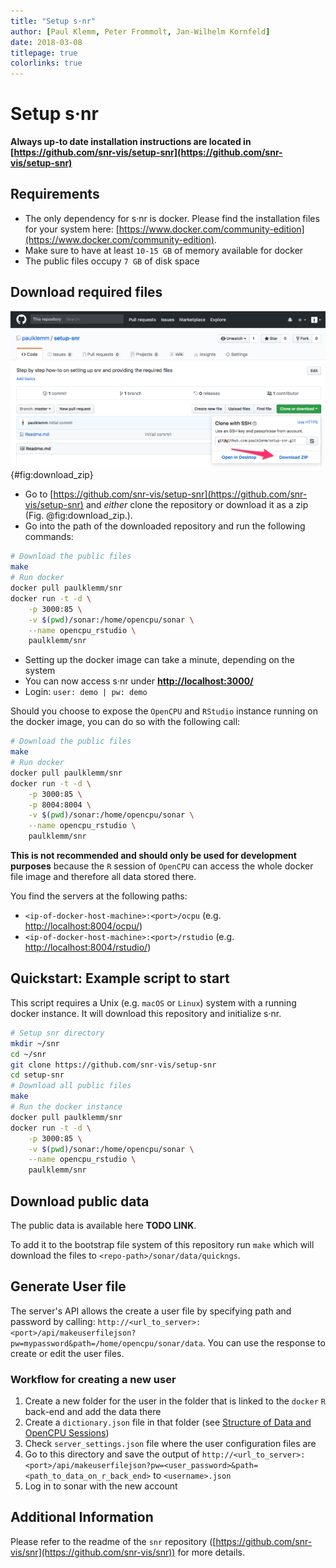 ```yaml
---
title: "Setup s·nr"
author: [Paul Klemm, Peter Frommolt, Jan-Wilhelm Kornfeld]
date: 2018-03-08
titlepage: true
colorlinks: true
---
```


# Setup s·nr

**Always up-to date installation instructions are located in [https://github.com/snr-vis/setup-snr](https://github.com/snr-vis/setup-snr)**

## Requirements

* The only dependency for s·nr is docker. Please find the installation files for your system here: [https://www.docker.com/community-edition](https://www.docker.com/community-edition).
* Make sure to have at least `10-15 GB` of memory available for docker
* The public files occupy `7 GB` of disk space

## Download required files

![Download zip file of the project using GitHubs download function.](images/download_zip_arrow.png){#fig:download_zip}

* Go to [https://github.com/snr-vis/setup-snr](https://github.com/snr-vis/setup-snr) and _either_ clone the repository or download it as a zip (Fig. @fig:download_zip.).
* Go into the path of the downloaded repository and run the following commands:

```bash
# Download the public files
make
# Run docker
docker pull paulklemm/snr
docker run -t -d \
    -p 3000:85 \
    -v $(pwd)/sonar:/home/opencpu/sonar \
    --name opencpu_rstudio \
    paulklemm/snr
```

* Setting up the docker image can take a minute, depending on the system
* You can now access s·nr under **[http://localhost:3000/](http://localhost:3000/)**
* Login: `user: demo | pw: demo`

Should you choose to expose the `OpenCPU` and `RStudio` instance running on the docker image, you can do so with the following call:

```bash
# Download the public files
make
# Run docker
docker pull paulklemm/snr
docker run -t -d \
    -p 3000:85 \
    -p 8004:8004 \
    -v $(pwd)/sonar:/home/opencpu/sonar \
    --name opencpu_rstudio \
    paulklemm/snr
```

**This is not recommended and should only be used for development purposes** because the `R` session of `OpenCPU` can access the whole docker file image and therefore all data stored there.

You find the servers at the following paths:

* `<ip-of-docker-host-machine>:<port>/ocpu` (e.g. [http://localhost:8004/ocpu/](http://localhost:8004/ocpu/))
* `<ip-of-docker-host-machine>:<port>/rstudio` (e.g. [http://localhost:8004/rstudio/](http://localhost:8004/rstudio/))

## Quickstart: Example script to start

This script requires a Unix (e.g. `macOS` or `Linux`) system with a running docker instance. It will download this repository and initialize s·nr.

```bash
# Setup snr directory
mkdir ~/snr
cd ~/snr
git clone https://github.com/snr-vis/setup-snr
cd setup-snr
# Download all public files
make
# Run the docker instance
docker pull paulklemm/snr
docker run -t -d \
    -p 3000:85 \
    -v $(pwd)/sonar:/home/opencpu/sonar \
    --name opencpu_rstudio \
    paulklemm/snr
```

## Download public data

The public data is available here **TODO LINK**.

To add it to the bootstrap file system of this repository run `make` which will download the files to `<repo-path>/sonar/data/quickngs`.

## Generate User file

The server's API allows the create a user file by specifying path and password by calling: `http://<url_to_server>:<port>/api/makeuserfilejson?pw=mypassword&path=/home/opencpu/sonar/data`. You can use the response to create or edit the user files.

### Workflow for creating a new user

1.  Create a new folder for the user in the folder that is linked to the `docker` `R` back-end and add the data there
1.  Create a `dictionary.json` file in that folder (see [Structure of Data and OpenCPU Sessions](#structure-of-data-and-opencpu-sessions))
1.  Check `server_settings.json` file where the user configuration files are
1.  Go to this directory and save the output of `http://<url_to_server>:<port>/api/makeuserfilejson?pw=<user_password>&path=<path_to_data_on_r_back_end>` to `<username>.json`
1.  Log in to sonar with the new account

## Additional Information

Please refer to the readme of the `snr` repository ([https://github.com/snr-vis/snr](https://github.com/snr-vis/snr)) for more details.
